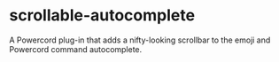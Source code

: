 # scrollable-autocomplete
A Powercord plug-in that adds a nifty-looking scrollbar to the emoji and Powercord command autocomplete.
